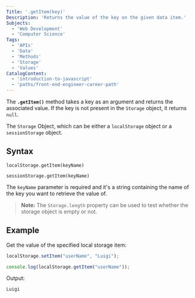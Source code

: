 ```yaml
---
Title: '.getItem(key)'
Description: 'Returns the value of the key on the given data item.'
Subjects: 
  - 'Web Development'
  - 'Computer Science'
Tags: 
  - 'APIs'
  - 'Data'
  - 'Methods'
  - 'Storage'
  - 'Values'
CatalogContent: 
  - 'introduction-to-javascript'
  - 'paths/front-end-engineer-career-path'
---
```


The **`.getItem()`** method takes a key as an argument and returns the associated value. If the key is not present in the `Storage` object, it returns `null`.

The `Storage` Object, which can be either a `localStorage` object or a `sessionStorage` object.

## Syntax

```pseudo
localStorage.getItem(keyName)

sessionStorage.getItem(keyName)
```

The `keyName` parameter is required and it's a string containing the name of the key you want to retrieve the value of.

> **Note:** The `Storage.length` property can be used to test whether the storage object is empty or not.

## Example

Get the value of the specified local storage item:

```js
localStorage.setItem("userName", "Luigi");

console.log(localStorage.getItem("userName"));
```
Output:
```pseudo
Luigi
```
